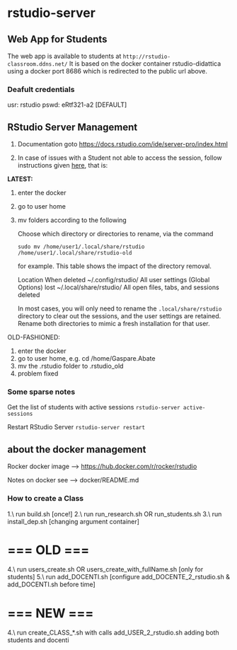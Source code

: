 # rstudio-server

## Web App for Students
The web app is available to students at `http://rstudio-classroom.ddns.net/`
It is based on the docker container rstudio-didattica using a docker port 8686 which is redirected to the public url above.

### Deafult credentials
usr: rstudio 
pswd: eRtf321-a2 [DEFAULT] 


## RStudio Server Management

 01. Documentation
 goto https://docs.rstudio.com/ide/server-pro/index.html

 02. In case of issues with a Student not able to access the session, 
 follow instructions given [here](https://community.rstudio.com/t/rstudio-server-error-occurred-during-transmission/84258),
 that is:

 **LATEST:**
   1. enter the docker
   2. go to user home
   3. mv folders according to the following

      Choose which directory or directories to rename, via the command 

      ```
      sudo mv /home/user1/.local/share/rstudio /home/user1/.local/share/rstudio-old
      ```

      for example. This table shows the impact of the directory removal.

      Location	                When deleted
      ~/.config/rstudio/	All user settings (Global Options) lost
      ~/.local/share/rstudio/	All open files, tabs, and sessions deleted

      In most cases, you will only need to rename the 
      `.local/share/rstudio` directory to clear out the sessions, and the user settings are retained.
      Rename both directories to mimic a fresh installation for that user.


 OLD-FASHIONED:
   1. enter the docker
   2. go to user home, e.g. cd /home/Gaspare.Abate
   3. mv the .rstudio folder to .rstudio_old
   4. problem fixed


### Some sparse notes
Get the list of students with active sessions
`rstudio-server active-sessions`

Restart RStudio Server
`rstudio-server restart`

## about the docker management

Rocker docker image   --> https://hub.docker.com/r/rocker/rstudio

Notes on docker see   --> docker/README.md

### How to create a Class
 1.\ run build.sh [once!]
 2.\ run run_research.sh OR run_students.sh
 3.\ run install_dep.sh [changing argument container] 
# === OLD === 
 4.\ run users_create.sh OR users_create_with_fullName.sh [only for students]
 5.\ run add_DOCENTI.sh [configure add_DOCENTE_2_rstudio.sh & add_DOCENTI.sh before time]
# === NEW ===
 4.\ run create_CLASS_*.sh with calls add_USER_2_rstudio.sh adding both students and docenti

